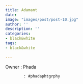 ```yaml
---
title: Adamant
date: 
image: "images/post/post-10.jpg"
author: ''
description: ''
categories:
- black&white
tags:
- black&white

---
```

Owner : Phada

            : #phadaphtgrphy
